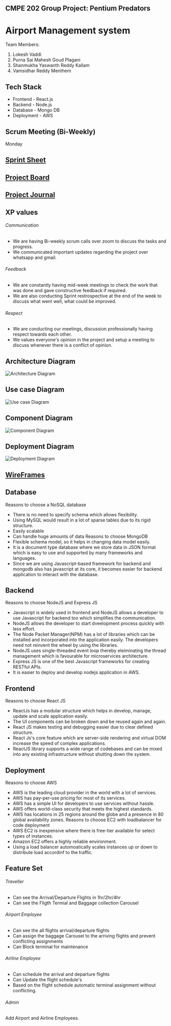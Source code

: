 ## CMPE 202 Group Project: Pentium Predators

# Airport Management system

Team Members:

1. Lokesh Vaddi
2. Purna Sai Mahesh Goud Plagani
3. Shanmukha Yaswanth Reddy Kallam
4. Vamsidhar Reddy Menthem

## Tech Stack

- Frontend - React.js
- Backend - Node.js
- Database - Mongo DB
- Deployment - AWS

## Scrum Meeting (Bi-Weekly)

Monday

## [Sprint Sheet](https://docs.google.com/spreadsheets/d/1S7y5mOIVPWUpca2kdMLfR_vjscz66GQDV9vDMBHnYm8/edit?usp=sharing)

## [Project Board](https://github.com/orgs/gopinathsjsu/projects/52/views/1)

## [Project Journal](https://github.com/gopinathsjsu/team-project-pentium-predators/tree/main/Journals)

## XP values

###### Communication

- We are having Bi-weekly scrum calls over zoom to discuss the tasks and progress.
- We communicated important updates regarding the project over whatsapp and gmail.

###### Feedback

- We are constantly having mid-week meetings to check the work that was done and gave constructive feedback if required.
- We are also conducting Sprint restrospective at the end of the week to discuss what went well, what could be improved.

###### Respect

- We are conducting our meetings, discussion professionally having respect towards each other.
- We values everyone's opinion in the project and setup a meeting to discuss whenever there is a conflict of opinion.

## Architecture Diagram

![Architecture Diagram](https://github.com/gopinathsjsu/team-project-pentium-predators/blob/main/client/src/assets/Architecture_Diagram.png)

## Use case Diagram
![Use case Diagram](https://github.com/gopinathsjsu/team-project-pentium-predators/blob/main/client/src/assets/Use-Case_Diagram.jfif)

## Component Diagram
![Component Diagram](https://github.com/gopinathsjsu/team-project-pentium-predators/blob/main/client/src/assets/Component_Diagram.png)

## Deployment Diagram
![Deployment Diagram](https://github.com/gopinathsjsu/team-project-pentium-predators/blob/main/client/src/assets/Deployment%20Diagram.png)

## [WireFrames](https://github.com/gopinathsjsu/team-project-pentium-predators/tree/main/client/src/assets/wireframes)

## Database

Reasons to choose a NoSQL database

- There is no need to specify schema which allows flexibility.
- Using MySQL would result in a lot of sparse tables due to its rigid structure.
- Easily scalable
- Can handle huge amounts of data
  Reasons to choose MongoDB
- Flexible schema model, so it helps in changing data model easily.
- It is a document type database where we store data in JSON format which is easy to use and supported by many frameworks and languages.
- Since we are using Javascript-based framework for backend and mongodb also has javascript at its core, it becomes easier for backend application to interact with the database.

## Backend

Reasons to choose NodeJS and Express JS

- Javascript is widely used in frontend and NodeJS allows a developer to use Javascript for backend too which simplifies the communication.
- NodeJS allows the developer to start dveelopment process quickly with less effort.
- The Node Packet Manager(NPM) has a lot of libraries which can be installed and incorporated into the application easily. The developers need not reinvent the wheel by using the libraries.
- NodeJS uses single-threaded event loop thereby eleiminating the thread management which is favourable for microservices architecture.
- Express JS is one of the best Javascript frameworks for creating RESTful APIs.
- It is easier to deploy and develop nodejs application in AWS.

## Frontend

Reasons to choose React JS

- ReactJs has a modular structure which helps in develop, manage, update and scale application easily.
- The UI components can be broken down and be reused again and again.
- React JS makes testing and debugging easier due to clear defined structure.
- React Js's core feature which are server-side rendering and virtual DOM increase the speed of complex applications.
- ReactJS library supports a wide range of codebases and can be mixed into any existing infrastructure without shutting down the system.

## Deployment

Reasons to choose AWS

- AWS is the leading cloud provider in the world with a lot of services.
- AWS has pay-per-use pricing for most of its services.
- AWS has a simple UI for developers to use services without hassle.
- AWS offers world-class security that meets the highest standards.
- AWS has locations in 25 regions around the globe and a presence in 80 global availability zones.
  Reasons to choose EC2 with loadbalancer for code deployment
- AWS EC2 is inexpensive where there is free-tier available for select types of instances.
- Amazon EC2 offers a highly reliable environment.
- Using a load balancer automoatically scales instances up or down to distribute load accordinf to the traffic.

## Feature Set

###### Traveller

- Can see the Arrival/Departure Flights in 1hr/2hr/4hr
- Can see the Fligth Termial and Baggage collection Carousel

###### Airport Employee

- Can see the all flights arrival/departure flights
- Can assign the baggage Carousel to the arriving flights and prevent conflicting assignments
- Can Block terminal for maintenance

###### Airline Employee

- Can schedule the arrival and departure flights
- Can Update the flight schedule's
- Based on the flight schedule automatic terminal assignment without conflicting.

###### Admin

Add Airport and Airline Employees.
